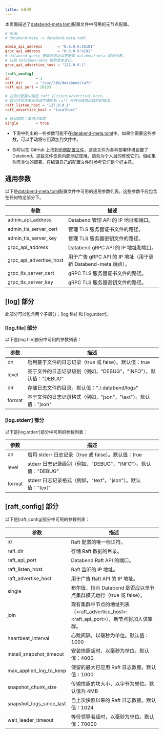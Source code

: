 ```yaml
---
title: 元配置
---
```


本页面描述了[databend-meta.toml](https://github.com/datafuselabs/databend/blob/main/scripts/distribution/configs/databend-meta.toml)配置文件中可用的元节点配置。

```toml title='databend-meta.toml'
# 用法:
# databend-meta -c databend-meta.toml

admin_api_address       = "0.0.0.0:28101"
grpc_api_address        = "0.0.0.0:9191"
# databend-query 获取此地址以更新其 databend-meta 端点列表，
# 以防 databend-meta 集群发生变化。
grpc_api_advertise_host = "127.0.0.1"

[raft_config]
id            = 1
raft_dir      = "/var/lib/databend/raft"
raft_api_port = 28103

# 在测试配置中指定 raft_{listen|advertise}_host。
# 这允许你在单元测试中捕捉到 raft 元节点通信出错时的错误。
raft_listen_host = "127.0.0.1"
raft_advertise_host = "localhost"

# 启动模式：单节点集群
single        = true
```

- 下表中列出的一些参数可能不在[databend-meta.toml](https://github.com/datafuselabs/databend/blob/main/scripts/distribution/configs/databend-meta.toml)中。如果你需要这些参数，可以手动将它们添加到文件中。

- 你可以在 GitHub 上找到[示例配置文件](https://github.com/datafuselabs/databend/tree/main/scripts/ci/deploy/config)，这些文件为各种部署环境设置了 Databend。这些文件仅供内部测试使用。请勿为个人目的修改它们。但如果你有类似的部署，在编辑自己的配置文件时参考它们是个好主意。

## 通用参数

以下是[databend-meta.toml](https://github.com/datafuselabs/databend/blob/main/scripts/distribution/configs/databend-meta.toml)配置文件中可用的通用参数列表。这些参数不应包含在任何特定部分下。

| 参数                    | 描述                                                                                      |
| ----------------------- | ----------------------------------------------------------------------------------------- |
| admin_api_address       | Databend 管理 API 的 IP 地址和端口。                                                      |
| admin_tls_server_cert   | 管理 TLS 服务器证书文件的路径。                                                           |
| admin_tls_server_key    | 管理 TLS 服务器密钥文件的路径。                                                           |
| grpc_api_address        | Databend gRPC API 的 IP 地址和端口。                                                      |
| grpc_api_advertise_host | 用于广告 gRPC API 的 IP 地址（用于更新 Databend-meta 端点）。                             |
| grpc_tls_server_cert    | gRPC TLS 服务器证书文件的路径。                                                           |
| grpc_tls_server_key     | gRPC TLS 服务器密钥文件的路径。                                                           |

## [log] 部分

此部分可以包含两个子部分：[log.file] 和 [log.stderr]。

### [log.file] 部分

以下是[log.file]部分中可用的参数列表：

| 参数    | 描述                                                                      |
| ------- | ------------------------------------------------------------------------- |
| on      | 启用基于文件的日志记录（true 或 false）。默认值：true                     |
| level   | 基于文件的日志记录级别（例如，"DEBUG"，"INFO"）。默认值："DEBUG"          |
| dir     | 存储日志文件的目录。默认值："./.databend/logs"                             |
| format  | 基于文件的日志记录格式（例如，"json"，"text"）。默认值："json"            |

### [log.stderr] 部分

以下是[log.stderr]部分中可用的参数列表：

| 参数    | 描述                                                                  |
| ------- | --------------------------------------------------------------------- |
| on      | 启用 stderr 日志记录（true 或 false）。默认值：true                   |
| level   | stderr 日志记录级别（例如，"DEBUG"，"INFO"）。默认值："DEBUG"          |
| format  | stderr 日志记录格式（例如，"text"，"json"）。默认值："text"            |

## [raft_config] 部分

以下是[raft_config]部分中可用的参数列表：

| 参数                     | 描述                                                                                      |
| ------------------------ | ----------------------------------------------------------------------------------------- |
| id                       | Raft 配置的唯一标识符。                                                                   |
| raft_dir                 | 存储 Raft 数据的目录。                                                                    |
| raft_api_port            | Databend Raft API 的端口。                                                                |
| raft_listen_host         | Raft 监听的 IP 地址。                                                                     |
| raft_advertise_host      | 用于广告 Raft API 的 IP 地址。                                                            |
| single                   | 布尔值，指示 Databend 是否应以单节点集群模式运行（true 或 false）。                      |
| join                     | 现有集群中节点的地址列表（&lt;raft_advertise_host&gt;:&lt;raft_api_port&gt;），新节点将加入该集群。 |
| heartbeat_interval       | 心跳间隔，以毫秒为单位。默认值：1000                                                      |
| install_snapshot_timeout | 安装快照超时，以毫秒为单位。默认值：4000                                                  |
| max_applied_log_to_keep  | 保留的最大已应用 Raft 日志数量。默认值：1000                                              |
| snapshot_chunk_size      | 传输快照的块大小，以字节为单位。默认值为 4MB                                              |
| snapshot_logs_since_last | 自上次快照以来的 Raft 日志数量。默认值：1024                                              |
| wait_leader_timeout      | 等待领导者超时，以毫秒为单位。默认值：70000                                               |